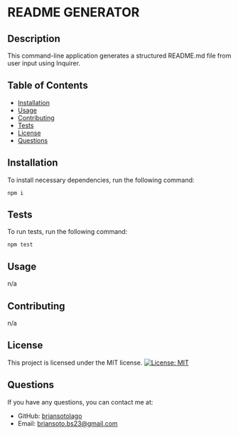 # README GENERATOR
 
## Description
This command-line application generates a structured README.md file from user input using Inquirer. 

## Table of Contents
- [Installation](#installation)
- [Usage](#usage)
- [Contributing](#contributing)
- [Tests](#tests)
- [License](#license)
- [Questions](#questions)

## Installation
To install necessary dependencies, run the following command:

```
npm i  
```

## Tests
To run tests, run the following command:

```
npm test 
```

## Usage
n/a 

## Contributing
n/a 

## License

This project is licensed under the MIT license. [![License: MIT](https://img.shields.io/badge/License-MIT-yellow.svg)](https://opensource.org/licenses/MIT)

## Questions
If you have any questions, you can contact me at:

- GitHub: [briansotolago](https://github.com/briansotolago) 
- Email: briansoto.bs23@gmail.com 
